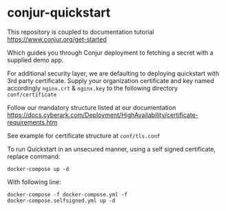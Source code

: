 # conjur-quickstart
This repository is coupled to documentation tutorial https://www.conjur.org/get-started

Which guides you through Conjur deployment to fetching a secret with a supplied demo app.

For additional security layer, we are defaulting to deploying quickstart with 3rd party certificate.
Supply your organization certificate and key named accordingly <code>nginx.crt</code> & <code>nginx.key</code> to the following directory <code>conf/certificate</code>

Follow our mandatory structure listed at our documentation
https://docs.cyberark.com/Deployment/HighAvailability/certificate-requirements.htm 

See example for certificate structure at <code>conf/tls.conf</code>

To run Quickstart in an unsecured manner, using a self signed certificate, replace command:

<code>docker-compose up -d</code>

With following line:

<code>docker-compose -f docker-compose.yml -f docker-compose.selfsigned.yml up -d</code>
